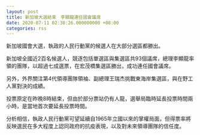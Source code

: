 ```yaml
---
layout: post
title: 新加坡大選結束　李顯龍連任國會議席
date: 2020-07-11 02:38:26.000000000 +08:00
categories: rss
---
```


新加坡國會大選，執政的人民行動黨的候選人在大部分選區都勝出。

新加坡全國近2百名候選人，競逐包括單選區與集選區共93個議席，總理李顯龍率領的團隊，以超過七成選票，在宏茂橋集選區勝出，成功連任國會議席。

另外，外界關注第4代領導團隊領袖、副總理王瑞杰挑戰東海岸集選區，與在野工人黨對決的成績。

投票原定在昨晚8時結束，但由於部分票站仍有人龍，選舉局臨時延長投票時間兩小時，是當地首次要延長投票時間。

分析相信，執政人民行動黨可望延續自1965年立國以來的掌權局面，但得票率將反映選民在多大程度上認同政府的抗疫表現，以及對未來領導團隊的信任度。
